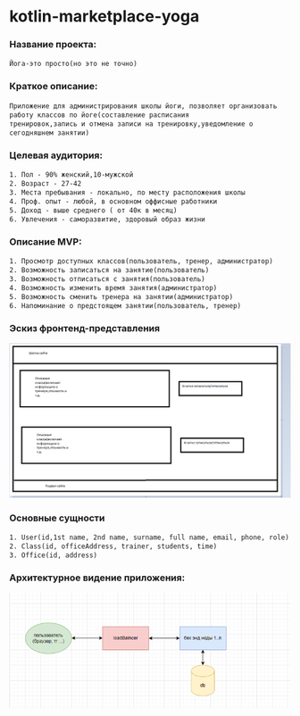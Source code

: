 # kotlin-marketplace-yoga

### Название проекта:

    Йога-это просто(но это не точно)

### Краткое описание:

    Приложение для администрирования школы йоги, позволяет организовать работу классов по йоге(составление расписания 
    тренировок,запись и отмена записи на тренировку,уведомление о сегодняшнем занятии)

### Целевая аудитория:

    1. Пол - 90% женский,10-мужской
    2. Возраст - 27-42
    3. Места пребывания - локально, по месту расположения школы
    4. Проф. опыт - любой, в основном оффисные работники
    5. Доход - выше среднего ( от 40к в месяц)
    6. Увлечения - саморазвитие, здоровый образ жизни

### Описание MVP:

    1. Просмотр доступных классов(пользователь, тренер, администратор)
    2. Возможность записаться на занятие(пользователь)
    3. Возможность отписаться с занятия(пользователь)
    4. Возможность изменить время занятия(администратор)
    5. Возможность сменить тренера на занятии(администратор)
    6. Напоминание о предстоящем занятии(пользователь, тренер) 

### Эскиз фронтенд-представления

![front_template](docs/img.png)

### Основные сущности

    1. User(id,1st name, 2nd name, surname, full name, email, phone, role)
    2. Class(id, officeAddress, trainer, students, time)
    3. Office(id, address)

### Архитектурное видение приложения:
![architect](docs/architect.png)

    